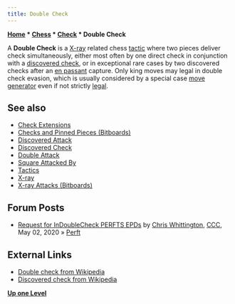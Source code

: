 ```yaml
---
title: Double Check
---
```

**[Home](Home "Home") * [Chess](Chess "Chess") * [Check](Check "Check") * Double Check**

A **Double Check** is a [X-ray](X-ray "X-ray") related chess [tactic](Tactics "Tactics") where two pieces deliver check simultaneously, either most often by one direct check in conjunction with a [discovered check](Discovered_Check "Discovered Check"), or in exceptional rare cases by two discovered checks after an [en passant](En_passant "En passant") capture. Only king moves may legal in double check evasion, which is usually considered by a special case [move generator](Move_Generation "Move Generation") even if not strictly [legal](Legal_Move "Legal Move").

## See also

- [Check Extensions](Check_Extensions "Check Extensions")
- [Checks and Pinned Pieces (Bitboards)](</Checks_and_Pinned_Pieces_(Bitboards)> "Checks and Pinned Pieces (Bitboards)")
- [Discovered Attack](Discovered_Attack "Discovered Attack")
- [Discovered Check](Discovered_Check "Discovered Check")
- [Double Attack](Double_Attack "Double Attack")
- [Square Attacked By](Square_Attacked_By "Square Attacked By")
- [Tactics](Tactics "Tactics")
- [X-ray](X-ray "X-ray")
- [X-ray Attacks (Bitboards)](</X-ray_Attacks_(Bitboards)> "X-ray Attacks (Bitboards)")

## Forum Posts

- [Request for InDoubleCheck PERFTS EPDs](http://www.talkchess.com/forum3/viewtopic.php?f=7&t=73812) by [Chris Whittington](Chris_Whittington "Chris Whittington"), [CCC](CCC "CCC"), May 02, 2020 » [Perft](Perft "Perft")

## External Links

- [Double check from Wikipedia](https://en.wikipedia.org/wiki/Double_check)
- [Discovered check from Wikipedia](https://en.wikipedia.org/wiki/Discovered_check)

**[Up one Level](Check "Check")**

